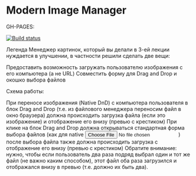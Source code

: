 # Modern Image Manager

GH-PAGES: 

[![Build status](https://ci.appveyor.com/api/projects/status/baqrub6e5mxp0v61?svg=true)](https://ci.appveyor.com/project/bugagi67/modern-image-manager)

Легенда
Менеджер картинок, который вы делали в 3-ей лекции нуждается в улучшении, в частности решили сделать две вещи:

Предоставить возможность загружать пользователю изображения с его компьютера (а не URL)
Совместить форму для Drag and Drop и окошко выбора файлов

Схема работы:

При переносе изображения (Native DnD) с компьютера пользователя в блок Drag and Drop (т.е. из файлового менеджера переносим файл в окно браузера) должна происходить загрузка файла (если это изображение) и отображение его внизу (превью с крестиком)
При клике на блок Drag and Drop должна открываться стандартная форма выбора файлов (как для native <input type="file">) после выбора файла также должна происходить загрузка с отображение его внизу (превью с крестиком)
Обратите внимание: нужно, чтобы если пользователь два раза подряд выбрал один и тот же файл (не важно каким способом), этот файл оба раза загрузился и отображался внизу в превью (т.е. должно их быть два).
